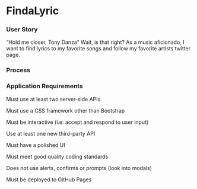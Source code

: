 # FindaLyric


### User Story

“Hold me closer, Tony Danza”
Wait, is that right?
As a music aficionado, I want to find lyrics to my favorite songs and follow my favorite artists twitter page.

### Process












### Application Requirements

Must use at least two server-side APIs

Must use a CSS framework other than Bootstrap

Must be interactive (i.e: accept and respond to user input)

Use at least one new third-party API

Must have a polished UI

Must meet good quality coding standards

Does not use alerts, confirms or prompts (look into modals)

Must be deployed to GitHub Pages